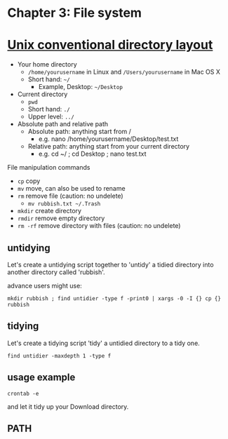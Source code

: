 # Chapter 3: File system

# [Unix conventional directory layout](https://en.wikipedia.org/wiki/Unix_filesystem#Conventional_directory_layout)

* Your home directory
  * `/home/yourusername` in Linux and `/Users/yourusername` in Mac OS X 
  * Short hand: `~/`
	* Example, Desktop: `~/Desktop`
* Current directory
  * `pwd`
  * Short hand: `./`
  * Upper level: `../`
* Absolute path and relative path
  * Absolute path: anything start from /
    * e.g. nano /home/yourusername/Desktop/test.txt
  * Relative path: anything start from your current directory
    * e.g. cd ~/ ; cd Desktop ; nano test.txt

File manipulation commands

* `cp` copy
* `mv` move, can also be used to rename
* `rm` remove file (caution: no undelete)
   * `mv rubbish.txt ~/.Trash`
* `mkdir` create directory
* `rmdir` remove empty directory
* `rm -rf` remove directory with files (caution: no undelete)

## untidying

Let's create a untidying script together to 'untidy' a tidied directory into another directory called 'rubbish'.

advance users might use:

```{sh}
mkdir rubbish ; find untidier -type f -print0 | xargs -0 -I {} cp {} rubbish
```

## tidying

Let's create a tidying script 'tidy' a untidied directory to a tidy one.

```{sh}
find untidier -maxdepth 1 -type f
```

## usage example

`crontab -e`

and let it tidy up your Download directory.

## PATH


